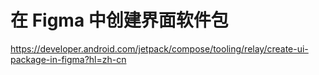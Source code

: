 # 在 Figma 中创建界面软件包


https://developer.android.com/jetpack/compose/tooling/relay/create-ui-package-in-figma?hl=zh-cn